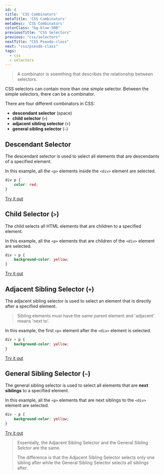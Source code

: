 ```yaml
---
id: 4
title: 'CSS Combinators'
metaTitle: 'CSS Combinators'
metaDesc: 'CSS Combinators'
colorClass: "bg-blue-500"
previousTitle: "CSS Selectors"
previous: "css/selectors"
nextTitle: "CSS Pseudo-class"
next: "css/pseudo-class"
tags:
  - css
  - selectors
---
```

> A combinator is soemthing that describes the relationship between selectors.

CSS selectors can contain more than one simple selector. Between the simple selectors, there can be a combinator.

There are four different combinators in CSS:

- **descendant selector** (space)
- **child selector** (`>`)
- **adjacent sibling selector** (`+`)
- **general sibling selector** (`~`)


## Descendant Selector

The descendant selector is used to select all elements that are descendants of a specified element.

In this example, all the `<p>` elements inside the `<div>` element are selected.

```css
div p {
    color: red;
}
```
[Try it out](/editors/html_editor?code=<html>+,<head>+,<style>+,++div+p+{+,++++color%3A+red;+,++}+,</style>+,</head>+,<body>+,++<div>+,++++<p>This+element+will+be+selected</p>+,++</div>+,++<p>This+element+will+not+be+selected</p>+,</body>+,</html>#special)



## Child Selector (`>`)

The child selects all HTML elements that are children to a specified element.

In this example, all the `<p>` elements that are children of the `<div>` element are selected.

```css
div > p {
    background-color: yellow;
}
```
[Try it out](/editors/html_editor?code=<html>+,<head>+,<style>+,++div+>+p+{+,++++background-color%3A+yellow;+,++}+,</style>+,</head>+,<body>+,++<div>+,++++<p>This+is+a+child+of+a+div</p>+,++++<main><p>This+is+a+descendant+of+a+div+but+not+a+child+of+it</p></main>+,++</div>+,++<p>This+is+not+a+child+of+a+div</p>+,</body>+,</html>#special)



## Adjacent Sibling Selector (`+`)

The adjacent sibling selector is used to select an element that is directly after a specified element.

> Sibling elements must have the same parent element and 'adjacent' means 'next to'.

In this example, the first `<p>` element after the `<div>` element is selected.

```css
div + p {
    background-color: yellow;
}
```
[Try it out](/editors/html_editor?code=<html>+,<head>+,<style>+,++div+%2B+p+{+,++++background-color%3A+yellow;+,++}+,</style>+,</head>+,<body>+,++<h1>Adjacent+Sibling+Selector</h1>+,++<div>+,++++<p>This+element+will+not+be+selected</p>+,++</div>+,++<p>This+element+will+be+selected</p>+,</body>+,</html>#special)



## General Sibling Selector (`~`)

The general sibling selector is used to select all elements that are **next siblings** to a specified element.

In this example, all the `<p>` elements that are next siblings to the `<div>` element are selected.

```css
div ~ p {
    background-color: yellow;
}
```
[Try it out](/editors/html_editor?code=<html>+,<head>+,<style>+,++div+~+p+{+,++++background-color%3A+yellow;+,++}+,</style>+,</head>+,<body>+,++<h1>General+Sibling+Selector</h1>+,++<p>Paragraph+1+,++<div>+,++++<p>Paragraph+2</p>+,++</div>+,++<p>Paragraph+3</p>+,++<span>This+is+a+span+</span>+,++<p>Paragraph+4</p>+,</body>+,</html>#special)

> Essentially, the Adjacent Sibling Selector and the General Sibling Selctor are the same. 
>
>The difference is that the Adjacent Sibling Selector selects only one sibling after while the General Sibling Selector selects all siblings after.